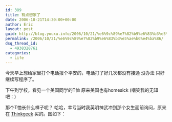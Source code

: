 ```yaml
---
id: 389
title: 有点想家了
date: 2006-10-21T14:30:00+00:00
author: Eric
layout: post
guid: http://blog.youxu.info/2006/10/21/%e6%9c%89%e7%82%b9%e6%83%b3%e5%ae%b6%e4%ba%86/
permalink: /2006/10/21/%e6%9c%89%e7%82%b9%e6%83%b3%e5%ae%b6%e4%ba%86/
dsq_thread_id:
  - 4938328761
categories:
  - Life
---
```

今天早上想给家里打个电话报个平安的，电话打了好几次都没有接通 没办法 只好继续写程序了。
  
下午到学校，看见一个美国同学的T恤 原来美国也有homesick (嘲笑我的无知吧：)
  
那个T恤长什么样子呢？ 哈哈，幸亏当时我英明神武冲到那个女生面前询问，原来在 [Thinkgeek](http://www.thinkgeek.com/) 买的。图如下：
  
[<img style="cursor: pointer;" src="http://photos1.blogger.com/blogger2/6246/2316/320/noplace.jpg" alt="" border="0" />](http://photos1.blogger.com/blogger2/6246/2316/1600/noplace.jpg)